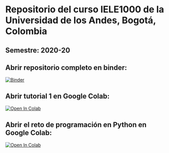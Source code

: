 # Repositorio del curso IELE1000 de la Universidad de los Andes, Bogotá, Colombia
## Semestre: 2020-20

## Abrir repositorio completo en binder: 
[![Binder](https://mybinder.org/badge_logo.svg)](https://mybinder.org/v2/gh/jpmartinez10/IELE1000-2020-20/master)

## Abrir tutorial 1 en Google Colab:
[![Open In Colab](https://colab.research.google.com/assets/colab-badge.svg)](https://colab.research.google.com/github/jpmartinez10/IELE1000-2020-20/blob/master/Tutorial%20Python/tutorial_python_base.ipynb)


## Abrir el reto de programación en Python en Google Colab:
[![Open In Colab](https://colab.research.google.com/assets/colab-badge.svg)](https://colab.research.google.com/github/jpmartinez10/IELE1000-2020-20/blob/master/Reto%20Python/reto_python.ipynb)

